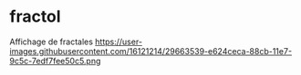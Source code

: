 # fractol
Affichage de fractales
https://user-images.githubusercontent.com/16121214/29663539-e624ceca-88cb-11e7-9c5c-7edf7fee50c5.png
